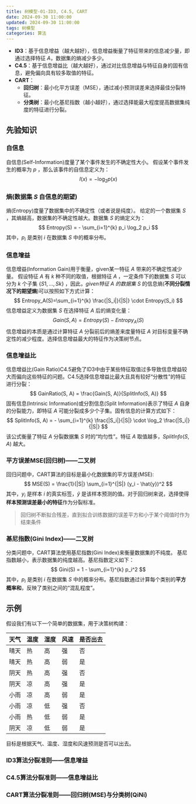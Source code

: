 ```yaml
---
title: 树模型-01-ID3, C4.5, CART
date: 2024-09-30 11:00:00
updated: 2024-09-30 11:00:00
tags: 树模型
categories: 算法
---
```


- **ID3**：基于信息增益（越大越好），信息增益衡量了特征带来的信息减少量，即通过选择特征 $A$，数据集的熵减少多少。
- **C4.5**：基于信息增益比（越大越好），通过对比信息增益与特征自身的固有信息，避免偏向具有较多取值的特征。
- **CART**：
  - **回归树**：最小化平方误差（MSE），通过减小预测误差来选择最佳分裂特征。
  - **分类树**：最小化基尼指数（越小越好），通过选择能最大程度提高数据集纯度的特征进行分裂。

## 先验知识

### 自信息
自信息(Self-Information)度量了某个事件发生的不确定性大小。
假设某个事件发生的概率为 $p$ ，那么该事件的自信息定义为：
$$
I(x) = - \log_2 p(x)
$$
### 熵(数据集 $S$ 自信息的期望)
熵(Entropy)度量了数据集中的不确定性（或者说是纯度）。
给定的一个数据集 $S$ ，其熵越高，数据集的不确定性越大。数据集 $S$ 的熵定义为：
$$
Entropy(S) = - \sum_{i=1}^{k} p_i \log_2 p_i
$$
其中，$p_i$ 是类别 $i$ 在数据集 $S$ 中的概率分布。

### 信息增益
信息增益(Information Gain)用于衡量，given某一特征 $A$ 带来的不确定性减少量。
假设特征 $A$ 有 $k$ 种不同的取值，根据特征 $A$ ，一定条件下的数据集 $S$ 可以分为 $k$ 个子集 $\{S1,...,Sk\}$ ，因此，*given特征 $A$ 的数据集 $S$* 的信息熵(**不同分裂情况下的期望熵**)可以按照如下方式计算：
$$
Entropy_A(S)=\sum_{i=1}^{k} \frac{|S_i|}{|S|} \cdot Entropy(S_i)
$$
信息增益定义为数据集 $S$ 在选择特征 $A$ 后的熵变化量：
$$
Gain(S, A) = Entropy(S) - Entropy_A(S)
$$
信息增益的本质是通过计算特征 $A$ 分裂前后的熵差来度量特征 $A$ 对目标变量不确定性的减少程度。选择信息增益最大的特征作为决策树节点。

### 信息增益比
信息增益比(Gain Ratio)C4.5避免了ID3中由于某些特征取值过多导致信息增益较大而偏向这些特征的问题。C4.5选择信息增益比最大且具有较好“分散性”的特征进行分裂：
$$
GainRatio(S, A) = \frac{Gain(S, A)}{SplitInfo(S, A)}
$$
固有信息(Intrinsic Information)或分割信息(Split Information)表示了特征 $A$ 自身的分裂能力，即特征 $A$ 可能分裂成多少个子集。固有信息的计算方式如下：
$$
SplitInfo(S, A) = - \sum_{i=1}^{k} \frac{|S_i|}{|S|} \cdot \log_2 \frac{|S_i|}{|S|}
$$
该公式衡量了特征 $A$ 分裂数据集 $S$ 时的“均匀性”。特征 $A$ 取值越多，$SplitInfo(S, A)$ 越大。

### 平方误差MSE(回归树)——二叉树

回归问题中，CART算法的目标是最小化数据集的平方误差(MSE):
$$
MSE(S) = \frac{1}{|S|} \sum_{i=1}^{|S|} (y_i - \hat{y})^2
$$其中，$y_i$ 是样本 $i$ 的真实标签，$\hat{y}$ 是该样本预测的值。对于回归树来说，选择使得**样本预测误差最小的特征**作为分裂标准。
> 回归树不断拟合残差，直到拟合训练数据的误差平方和小于某个阈值时作为结束条件

### 基尼指数(Gini Index)——二叉树

分类问题中，CART算法使用基尼指数(Gini Index)来衡量数据集的不纯度。
基尼指数越小，表示数据集的纯度越高。基尼指数定义如下：
$$
Gini(S) = 1 - \sum_{i=1}^{k} p_i^2
$$其中，$p_i$ 是类别 $i$ 在数据集 $S$ 中的概率分布。基尼指数通过计算每个类别的**平方概率和**，反映了类别之间的“混乱程度”。


## 示例

假设我们有以下一个简单的数据集，用于决策树构建：

| 天气  | 温度  | 湿度  | 风速  | 是否出去 |
| --- | --- | --- | --- | ---- |
| 晴天  | 热   | 高   | 强   | 否    |
| 晴天  | 热   | 高   | 弱   | 是    |
| 阴天  | 热   | 高   | 强   | 否    |
| 阴天  | 凉   | 高   | 强   | 是    |
| 小雨  | 凉   | 高   | 弱   | 是    |
| 小雨  | 凉   | 低   | 强   | 否    |
| 小雨  | 热   | 低   | 弱   | 是    |
| 阴天  | 凉   | 低   | 弱   | 是    |

目标是根据天气、温度、湿度和风速预测是否可以出去。

### ID3算法分裂准则——信息增益


### C4.5算法分裂准则——信息增益比


### CART算法分裂准则——回归树(MSE)与分类树(QiNi)








